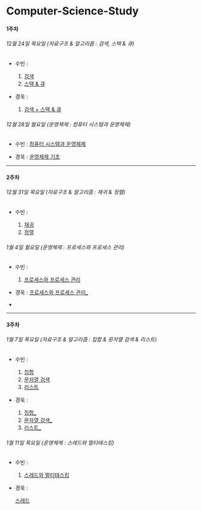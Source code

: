 # Computer-Science-Study

#### 1주차 

###### 12월 24일 목요일 (자료구조 & 알고리즘 : 검색, 스택 & 큐)

- 수빈 : 

  [검색]: https://www.notion.so/5d76289e9e1248769f9156f98bc953f3
  [스택 & 큐]: https://www.notion.so/2e8773febdd64c259f8de3a3ed1e949b
  [컴퓨터 시스템과 운영체제]: https://www.notion.so/d56ffa3073ae4bf98db882ed0187c467

  1. [검색]
  2. [스택 & 큐]

- 경욱 : 
  
  [검색 + 스택 & 큐]: https://ku-na.tistory.com/2
  [운영체제 기초]: https://ku-na.tistory.com/3
  
  1. [검색 + 스택 & 큐]

###### 12월 28일 월요일 (운영체제 : 컴퓨터 시스템과 운영체제)

- 수빈 :  [컴퓨터 시스템과 운영체제]

- 경욱 : [운영체제 기초]

  
------

#### 2주차 

###### 12월 31일 목요일 (자료구조 & 알고리즘 : 재귀 & 정렬)

- 수빈 : 

  [재귀]: https://www.notion.so/ebfc54f54f1e461390c70bd0d6a79f97
[정렬]: https://www.notion.so/9515e9ab7e44496592ed61f49ca5083a

  

  1. [재귀]
  2. [정렬]

###### 1월 4일 월요일 (운영체제 : 프로세스와 프로세스 관리)

- 수빈 : 

  [프로세스와 프로세스 관리]: https://www.notion.so/7ac4c67bebd1457892a66addef20fdf8

  1. [프로세스와 프로세스 관리]
  
[프로세스와 프로세스 관리_]: https://ku-na.tistory.com/5

  - 경욱 : [프로세스와 프로세스 관리_]

- 

------

#### 3주차 

###### 1월 7일 목요일 (자료구조 & 알고리즘 : 집합 & 문자열 검색 & 리스트)

- 수빈 : 

  [집합]: https://www.notion.so/a22acd4596694a2c98d1f9c85ec4c1dc
  [문자열 검색]: https://www.notion.so/66b959fd1cad4ccda41dedb240e84af9
  [리스트]: https://www.notion.so/b557dc9f73274dba9d00b6324c274613

  1. [집합]
  2. [문자열 검색]
  3. [리스트]
  
- 경욱 : 

  [집합_]: https://ku-na.tistory.com/6?category=988999
  [문자열 검색_]: https://ku-na.tistory.com/7?category=988999
  [리스트_]: https://ku-na.tistory.com/8
  
  1. [집합_]
  2. [문자열 검색_]
  3. [리스트_]


###### 1월 11일 목요일 (운영체제 : 스레드와 멀티태스킹)

- 수빈 : 

  [스레드와 멀티태스킹]: https://www.notion.so/1a686cf12f684c8fb7f15d63a7125eb2

  1. [스레드와 멀티태스킹]
  
 - 경욱 : 
 
   [스레드]: https://ku-na.tistory.com/9
    [스레드]
  
